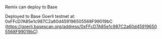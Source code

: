 Remix can deploy to Base

Deployed to Base Goerli testnet at: 0xFFcD7A85e1c987C2a60d459196505568F99019bC
    (https://goerli.basescan.org/address/0xFFcD7A85e1c987C2a60d459196505568F99019bC)
